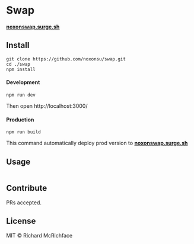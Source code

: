 # Swap

[**noxonswap.surge.sh**](http://noxonswap.surge.sh/)


## Install

```
git clone https://github.com/noxonsu/swap.git
cd ./swap
npm install
```

#### Development

```
npm run dev
```
Then open http://localhost:3000/

#### Production

```
npm run build
```
This command automatically deploy prod version to [**noxonswap.surge.sh**](http://noxonswap.surge.sh/)

## Usage

```
```

## Contribute

PRs accepted.

## License

MIT © Richard McRichface
